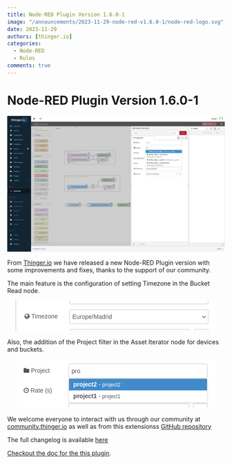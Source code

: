 ```yaml
---
title: Node-RED Plugin Version 1.6.0-1
image: "/announcements/2023-11-29-node-red-v1.6.0-1/node-red-logo.svg"
date: 2023-11-29
authors: [thinger.io]
categories:
  - Node-RED
  - Rules
comments: true
---
```


# Node-RED Plugin Version 1.6.0-1

<p align="center">
  <img src="/announcements/2023-11-29-node-red-v1.6.0-1/node-red-control-panel.png" onerror="this.src='/announcements/2023-11-16-node-red-v1.5.0-1/node-red-control-panel.png';this.onerror='';" alt="Sample control panel a Node-RED integration with Thinger.io">
</p>

From [Thinger.io](https://thinger.io) we have released a new Node-RED Plugin version with some improvements and fixes, thanks to the support of our community.

The main feature is the configuration of setting Timezone in the Bucket Read node.

<p align="center">
  <img src="/announcements/2023-11-29-node-red-v1.6.0-1/node-red-timezone-input-field.png" onerror="this.src='/announcements/2023-11-29-node-red-v1.6.0-1/node-red-timezone-input-field.png';this.onerror='';" alt="Bucket Read node timezone input field">
</p>

Also, the addition of the Project filter in the Asset Iterator node for devices and buckets.

<p align="center">
  <img src="/announcements/2023-11-29-node-red-v1.6.0-1/node-red-project-filter-field.png" onerror="this.src='/announcements/2023-11-29-node-red-v1.6.0-1/node-red-project-filter-field.png';this.onerror='';" alt="Project Filter field in Asset Iterator">
</p>

We welcome everyone to interact with us through our community at [community.thinger.io](community.thinger.io) as well as from this extensionss [GitHub repository](https://github.com/thinger-io/node-red-contrib-thinger)

The full changelog is available [here](https://github.com/thinger-io/node-red-contrib-thinger/releases/tag/1.6.0)

[Checkout the doc for the this plugin](/plugins/node-red/).
